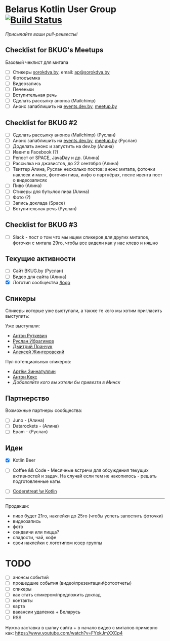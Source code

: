 # Belarus Kotlin User Group [![Build Status](https://travis-ci.org/KotlinBy/bkug.by.svg?branch=master)](https://travis-ci.org/KotlinBy/bkug.by)

_Присылайте ваши pull-реквесты!_

## Checklist for BKUG's Meetups

Базовый чеклист для митапа

- [ ] Стикеры [sorokdva.by](http://sorokdva.by/), email: ap@sorokdva.by
- [ ] Фотосъемка
- [ ] Видеозапись
- [ ] Печеньки
- [ ] Вступительная речь
- [ ] Сделать рассылку анонса (Mailchimp)
- [ ] Анонс запаблишить на [events.dev.by](https://events.dev.by/), [meetup.by](http://meetup.by/) 
 
## Checklist for BKUG #2
- [ ] Сделать рассылку анонса (Mailchimp) (Руслан)
- [ ] Анонс запаблишить на [events.dev.by](https://events.dev.by/), [meetup.by](http://meetup.by/) (Руслан)
- [ ] Доделать анонс и запустить на dev.by (Алина)
- [ ] Ивент в Facebook (?)
- [ ] Репост от SPACE, JavaDay и др. (Алина)
- [ ] Рассылка на джавистов, до 22 сентября (Алина)
- [ ] Твиттер Алина, Руслан несколько постов: анонс митапа, фоточки наклеек и маек, фоточки пива, инфо о партнёрах, после ивента пост о видеозаписях
- [ ] Пиво (Алина)
- [ ] Стикеры для бутылок пива (Алина)
- [ ] Фото (?)
- [ ] Запись доклада (Space)
- [ ] Вступительная речь (Руслан)

## Checklist for BKUG #3
- [ ] Slack - пост о том что мы ищем спикеров для других митапов, фоточки с митапа 29го, чтобы все видели как у нас клево и няшно


## Текущие активности

- [ ] Сайт BKUG.by (Руслан)
- [ ] Видео для сайта (Алина)
- [x] Логотип сообщества [/logo](https://github.com/KotlinBy/bkug.by/tree/master/logo)

## Спикеры

Спикеры которые уже выступали, а также те кого мы хотим пригласить выступить:

Уже выступали:

* [Антон Руткевич](https://github.com/AntonRutkevich)
* [Руслан Ибрагимов](https://github.com/IRus)
* [Дмитрий Пранчук](https://github.com/cortwave)
* [Алексей Жингеровский](https://github.com/aliaksei-lithium)

Пул потенциальных спикеров:

* [Артём Зиннатуллин](https://github.com/artem-zinnatullin)
* [Антон Кекс](https://github.com/angryziber)
* _Добавляйте кого вы хотели бы привезти в Минск_

## Партнерство

Возможные партнеры сообщества:

- [ ] Juno - (Алина)
- [ ] Datarockets - (Алина)
- [ ] Epam - (Руслан)

## Идеи

* [x] Kotlin Beer
* [ ] Coffee && Code - Месячные встречи для обсуждения текущих активностей и задач. На случай если тем не накопилось - решать подготовленные каты.
* [ ] [Coderetreat \w Kotlin](http://coderetreat.org/about)


---
Продакшн:
- пиво будет 21го, наклейки до 25го (чтобы успеть запостить фоточки)
- видеозапись 
- фото
- сендвичи или пицца?
- сладости, чай, кофе 
- свои наклейки с логотипом юзер группы

# TODO

- [ ] анонсы событий
- [ ] прошедшие события (видео\презентации\фотоотчеты)
- [ ] спикеры
- [ ] как стать спикером/предложить доклад
- [ ] контакты
- [ ] карта
- [ ] вакансии удаленка + Беларусь
- [ ] RSS

Нужна заставка в шапку сайта + в начало видео с митапов примерно как: https://www.youtube.com/watch?v=FYxkJmXXCp4
